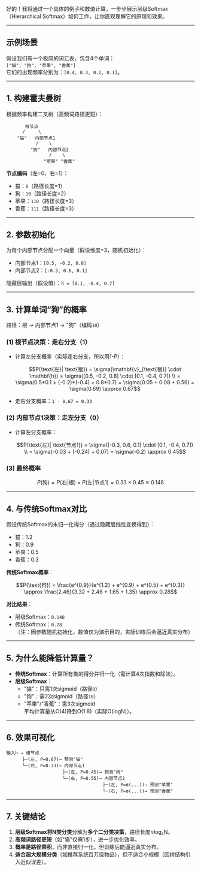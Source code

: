 好的！我将通过一个具体的例子和数值计算，一步步展示层级Softmax（Hierarchical Softmax）如何工作，让你直观理解它的原理和效果。

***

## **示例场景**

假设我们有一个极简的词汇表，包含4个单词：\
`["猫", "狗", "苹果", "香蕉"]`\
它们的出现频率分别为：`[0.4, 0.3, 0.2, 0.1]`。

***

## **1. 构建霍夫曼树**

根据频率构建二叉树（高频词路径更短）：

           根节点
          /     \
        "猫"   内部节点1
               /    \
             "狗"   内部节点2
                    /    \
                  "苹果" "香蕉"

**节点编码**（左=0，右=1）：

*   猫：`0`（路径长度=1）
*   狗：`10`（路径长度=2）
*   苹果：`110`（路径长度=3）
*   香蕉：`111`（路径长度=3）

***

## **2. 参数初始化**

为每个内部节点分配一个向量（假设维度=3，随机初始化）：

*   内部节点1：`[0.5, -0.2, 0.8]`
*   内部节点2：`[-0.3, 0.6, 0.1]`

隐藏层输出（假设值）：`h = [0.1, -0.4, 0.7]`

***

## **3. 计算单词“狗”的概率**

路径：根 → 内部节点1 → "狗"（编码`10`）

### **(1) 根节点决策：走右分支（1）**

*   计算左分支概率（实际走右分支，所以用1-P）：
    ```math
    P(\text{左}| \text{根}) = \sigma(\mathbf{v}_{\text{根}} \cdot \mathbf{h}) = \sigma([0.5, -0.2, 0.8] \cdot [0.1, -0.4, 0.7]) \\
    = \sigma(0.5*0.1 + (-0.2)*(-0.4) + 0.8*0.7) = \sigma(0.05 + 0.08 + 0.56) = \sigma(0.69) \approx 0.67
    ```
*   走右分支概率：`1 - 0.67 = 0.33`

### **(2) 内部节点1决策：走左分支（0）**

*   计算左分支概率：
    ```math
    P(\text{左}| \text{节点1}) = \sigma([-0.3, 0.6, 0.1] \cdot [0.1, -0.4, 0.7]) \\
    = \sigma(-0.03 + (-0.24) + 0.07) = \sigma(-0.2) \approx 0.45
    ```

### **(3) 最终概率**

```math
P(\text{狗}) = P(\text{右}| \text{根}) \times P(\text{左}| \text{节点1}) = 0.33 \times 0.45 \approx 0.148
```

***

## **4. 与传统Softmax对比**

假设传统Softmax的未归一化得分（通过隐藏层线性变换得到）：

*   猫：1.2
*   狗：0.9
*   苹果：0.5
*   香蕉：0.3

**传统Softmax概率**：

```math
P(\text{狗}) = \frac{e^{0.9}}{e^{1.2} + e^{0.9} + e^{0.5} + e^{0.3}} \approx \frac{2.46}{3.32 + 2.46 + 1.65 + 1.35} \approx 0.28
```

**对比结果**：

*   层级Softmax：`0.148`
*   传统Softmax：`0.28`\
    （注：因参数随机初始化，数值仅为演示目的，实际训练后会逼近真实分布）

***

## **5. 为什么能降低计算量？**

*   **传统Softmax**：计算所有类的得分并归一化（需计算4次指数和除法）。
*   **层级Softmax**：
    *   "猫"：只需1次sigmoid（路径`0`）
    *   "狗"：需2次sigmoid（路径`10`）
    *   "苹果"/"香蕉"：需3次sigmoid\
        平均计算量从O(4)降到O(1.8)（实际O(logN)）。

***

## **6. 效果可视化**

    输入h → 根节点
          ├─(左, P=0.67)→ 预测"猫"
          └─(右, P=0.33)→ 内部节点1
                         ├─(左, P=0.45)→ 预测"狗"
                         └─(右, P=0.55)→ 内部节点2
                                        ├─(左, P=σ(...))→ 预测"苹果"
                                        └─(右, P=σ(...))→ 预测"香蕉"

***

## **7. 关键结论**

1.  **层级Softmax将N类分类**分解为**多个二分类决策**，路径长度≈log₂N。
2.  **高频词路径更短**（如"猫"仅需1步），进一步优化效率。
3.  **概率是路径乘积**，而非直接归一化，但训练后能逼近真实分布。
4.  **适合超大规模分类**（如推荐系统百万级物品），但不适合小规模（因树结构引入近似误差）。

